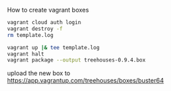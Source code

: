 How to create vagrant boxes

```sh
vagrant cloud auth login
vagrant destroy -f
rm template.log

vagrant up |& tee template.log
vagrant halt
vagrant package --output treehouses-0.9.4.box
```

upload the new box to https://app.vagrantup.com/treehouses/boxes/buster64
